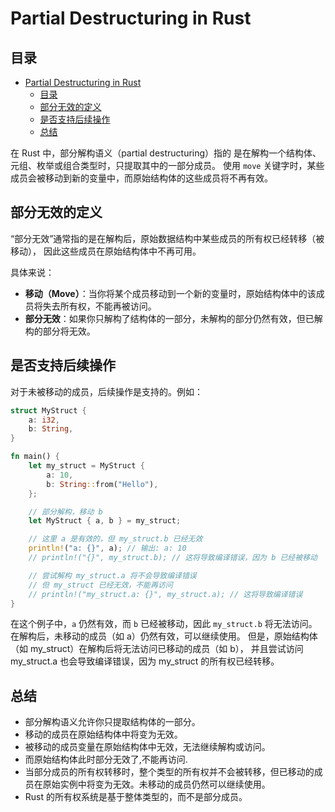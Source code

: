 # Partial Destructuring in Rust

## 目录

- [Partial Destructuring in Rust](#partial-destructuring-in-rust)
  - [目录](#目录)
  - [部分无效的定义](#部分无效的定义)
  - [是否支持后续操作](#是否支持后续操作)
  - [总结](#总结)

在 Rust 中，部分解构语义（partial destructuring）指的
是在解构一个结构体、元组、枚举或组合类型时，只提取其中的一部分成员。
使用 `move` 关键字时，某些成员会被移动到新的变量中，而原始结构体的这些成员将不再有效。

## 部分无效的定义

“部分无效”通常指的是在解构后，原始数据结构中某些成员的所有权已经转移（被移动），
因此这些成员在原始结构体中不再可用。

具体来说：

- **移动（Move）**：当你将某个成员移动到一个新的变量时，原始结构体中的该成员将失去所有权，不能再被访问。
- **部分无效**：如果你只解构了结构体的一部分，未解构的部分仍然有效，但已解构的部分将无效。

## 是否支持后续操作

对于未被移动的成员，后续操作是支持的。例如：

```rust
struct MyStruct {
    a: i32,
    b: String,
}

fn main() {
    let my_struct = MyStruct {
        a: 10,
        b: String::from("Hello"),
    };

    // 部分解构，移动 b
    let MyStruct { a, b } = my_struct;

    // 这里 a 是有效的，但 my_struct.b 已经无效
    println!("a: {}", a); // 输出: a: 10
    // println!("{}", my_struct.b); // 这将导致编译错误，因为 b 已经被移动

    // 尝试解构 my_struct.a 将不会导致编译错误
    // 但 my_struct 已经无效，不能再访问
    // println!("my_struct.a: {}", my_struct.a); // 这将导致编译错误
}
```

在这个例子中，`a` 仍然有效，而 `b` 已经被移动，因此 `my_struct.b` 将无法访问。
在解构后，未移动的成员（如 a）仍然有效，可以继续使用。
但是，原始结构体（如 my_struct）在解构后将无法访问已移动的成员（如 b），
并且尝试访问 my_struct.a 也会导致编译错误，因为 my_struct 的所有权已经转移。

## 总结

- 部分解构语义允许你只提取结构体的一部分。
- 移动的成员在原始结构体中将变为无效。
- 被移动的成员变量在原始结构体中无效，无法继续解构或访问。
- 而原始结构体此时部分无效了,不能再访问.
- 当部分成员的所有权转移时，整个类型的所有权并不会被转移，但已移动的成员在原始实例中将变为无效。未移动的成员仍然可以继续使用。
- Rust 的所有权系统是基于整体类型的，而不是部分成员。
